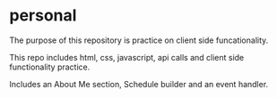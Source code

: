 # personal
The purpose of this repository is practice on client side funcationality.

This repo includes html, css, javascript, api calls and client side functionality practice.

Includes an About Me section, Schedule builder and an event handler.


